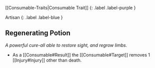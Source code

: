 
[[Consumable-Traits|Consumable Trait]]
{: .label .label-purple }

Artisan
{: .label .label-blue }

## Regenerating Potion
*A powerful cure-all able to restore sight, and regrow limbs.*
* As a [[Consumable#Result]] the [[Consumable#Target]] removes 1 [[Injury#Injury]] other than death.

